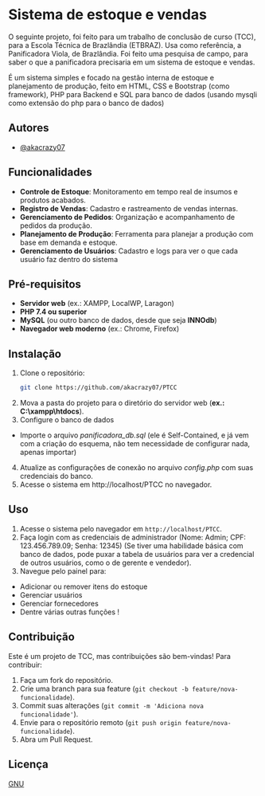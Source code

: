 
# Sistema de estoque e vendas 

O seguinte projeto, foi feito para um trabalho de conclusão de curso (TCC), para a Escola Técnica de Brazlândia (ETBRAZ). Usa como referência, a Panificadora Viola, de Brazlândia. Foi feito uma pesquisa de campo, para saber o que a panificadora precisaria em um sistema de estoque e vendas.

É um sistema simples e focado na gestão interna de estoque e planejamento de produção, feito em HTML, CSS e Bootstrap (como framework), PHP para Backend e SQL para banco de dados (usando mysqli como extensão do php para o banco de dados)


## Autores

- [@akacrazy07](https://www.github.com/akacrazy07)

## Funcionalidades
- **Controle de Estoque**: Monitoramento em tempo real de insumos e produtos acabados.
- **Registro de Vendas**: Cadastro e rastreamento de vendas internas.
- **Gerenciamento de Pedidos**: Organização e acompanhamento de pedidos da produção.
- **Planejamento de Produção**: Ferramenta para planejar a produção com base em demanda e estoque.
- **Gerenciamento de Usuários**: Cadastro e logs para ver o que cada usuário faz dentro do sistema
## Pré-requisitos
- **Servidor web** (ex.: XAMPP, LocalWP, Laragon)
- **PHP 7.4 ou superior**
- **MySQL** (ou outro banco de dados, desde que seja **INNOdb**)
- **Navegador web moderno** (ex.: Chrome, Firefox)

## Instalação
1. Clone o repositório:
   ```bash
   git clone https://github.com/akacrazy07/PTCC
2. Mova a pasta do projeto para o diretório do servidor web (**ex.: C:\xampp\htdocs**).
3. Configure o banco de dados
- Importe o arquivo *panificadora_db.sql* (ele é Self-Contained, e já vem com a criação do esquema, não tem necessidade de configurar nada, apenas importar)
4. Atualize as configurações de conexão no arquivo *config.php* com suas credenciais do banco.
5. Acesse o sistema em http://localhost/PTCC no navegador.
## Uso
1. Acesse o sistema pelo navegador em `http://localhost/PTCC`.
2. Faça login com as credenciais de administrador (Nome: Admin; CPF: 123.456.789.09; Senha: 12345) (Se tiver uma habilidade básica com banco de dados, pode puxar a tabela de usuários para ver a credencial de outros usuários, como o de gerente e vendedor).
3. Navegue pelo painel para:
- Adicionar ou remover itens do estoque
- Gerenciar usuários
- Gerenciar fornecedores
- Dentre várias outras funções !
## Contribuição
Este é um projeto de TCC, mas contribuições são bem-vindas! Para contribuir:
1. Faça um fork do repositório.
2. Crie uma branch para sua feature (`git checkout -b feature/nova-funcionalidade`).
3. Commit suas alterações (`git commit -m 'Adiciona nova funcionalidade'`).
4. Envie para o repositório remoto (`git push origin feature/nova-funcionalidade`).
5. Abra um Pull Request.
## Licença

[GNU](https://github.com/akacrazy07/PTCC/blob/main/LICENSE)

